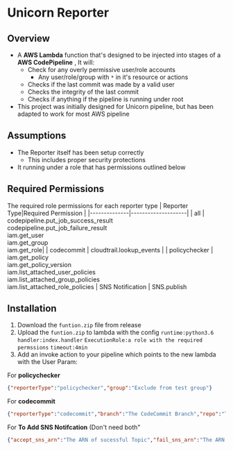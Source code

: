 # Unicorn Reporter
## Overview
- A  **AWS Lambda** function that's designed to be injected into stages of a **AWS CodePipeline** , It will:
	-  Check for any overly permissive user/role accounts
		- Any user/role/group with `*` in it's resource or actions
	-  Checks if the last commit was made by a valid user 
	- Checks the integrity of the last commit
	- Checks if anything if the pipeline is running under root
- This project was initially designed for Unicorn pipeline, but has been adapted to work for most AWS pipeline 

## Assumptions

 - The Reporter itself has been setup correctly 
	 - This includes proper security protections
 - It running under a role that has permissions outlined below 


## Required Permissions
The required role permissions for each reporter type
| Reporter Type|Required Permission |
|--------------|--------------------|
| all | codepipeline.put_job_success_result <br>codepipeline.put_job_failure_result <br> iam.get_user<br>iam.get_group<br>iam.get_role|
| codecommit | cloudtrail.lookup_events |
| policychecker | iam.get_policy<br>iam.get_policy_version<br>iam.list_attached_user_policies<br>iam.list_attached_group_policies<br>iam.list_attached_role_policies |
SNS Notification | SNS.publish

## Installation

 1. Download the `funtion.zip` file from release
 2. Upload  the `funtion.zip` to lambda with the config `runtime:python3.6` `handler:index.handler` `ExecutionRole:a role with the required permssions` `timeout:4min`
 3. Add an invoke action to your pipeline which points to the new lambda with the User Param:

For **policychecker**
```json
{"reporterType":"policychecker","group":"Exclude from test group"}
```
For **codecommit**
```json
{"reporterType":"codecommit","branch":"The CodeCommit Branch","repo":"The CodeCommit Repo","group":"The Allowed Commit Group"}
```
For **To Add SNS Notifcation** (Don't need both"
```json
{"accept_sns_arn":"The ARN of sucessful Topic","fail_sns_arn":"The ARN of fail Topic"}
```
